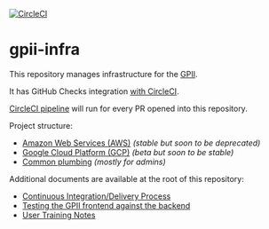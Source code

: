[![CircleCI](https://circleci.com/gh/gpii-ops/gpii-infra.svg?style=svg)](https://circleci.com/gh/gpii-ops/gpii-infra)

# gpii-infra

This repository manages infrastructure for the [GPII](https://gpii.net/).

It has GitHub Checks integration [with CircleCI](https://circleci.com/docs/2.0/enable-checks/).

[CircleCI pipeline](https://circleci.com/gh/gpii-ops/gpii-infra) will run for every PR opened into this repository.

Project structure:

* [Amazon Web Services (AWS)](aws/) *(stable but soon to be deprecated)*
* [Google Cloud Platform (GCP)](gcp/) *(beta but soon to be stable)*
* [Common plumbing](common/) *(mostly for admins)*

Additional documents are available at the root of this repository:

* [Continuous Integration/Delivery Process](./CI-CD.md)
* [Testing the GPII frontend against the backend](./TESTING.md)
* [User Training Notes](./USER-TRAINING.md)
